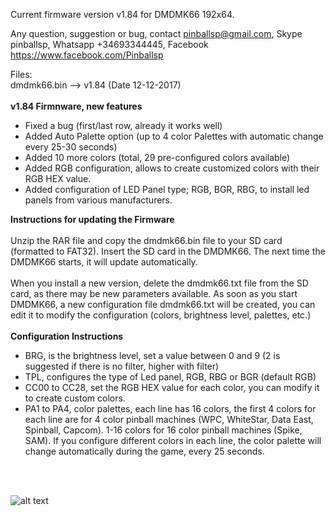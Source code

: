 
Current firmware version v1.84 for DMDMK66 192x64.

Any question, suggestion or bug, contact pinballsp@gmail.com, Skype pinballsp, Whatsapp +34693344445, Facebook https://www.facebook.com/Pinballsp

Files:<br>
dmdmk66.bin --> v1.84 (Date 12-12-2017) <br>
<br>
<b>v1.84 Firmnware, new features</b>
<ul>
<li> Fixed a bug (first/last row, already  it works well)</li>
<li> Added Auto Palette option (up to 4 color Palettes with automatic change every 25-30 seconds)</li>
<li> Added 10 more colors (total, 29 pre-configured colors available)</li>
<li> Added RGB configuration, allows to create customized colors with their RGB HEX value.</li>
<li> Added configuration of LED Panel type; RGB, BGR, RBG, to install led panels from various manufacturers.</li>
</ul>

<b>Instructions for updating the Firmware</b>
<br><br>
Unzip the RAR file and copy the dmdmk66.bin file to your SD card (formatted to FAT32). Insert the SD card in the DMDMK66. The next time the DMDMK66 starts, it will update automatically.<br><br>
When you install a new version, delete the dmdmk66.txt file from the SD card, as there may be new parameters available. As soon as you start DMDMK66, a new configuration file dmdmk66.txt will be created, you can edit it to modify the configuration (colors, brightness level, palettes, etc.)
<br><br>
<b>Configuration Instructions</b>
<br>
<ul>
<li> BRG, is the brightness level, set a value between 0 and 9 (2 is suggested if there is no filter, higher with filter) </ li>
<li> TPL, configures the type of Led panel, RGB, RBG or BGR (default RGB) </ li>
<li> CC00 to CC28, set the RGB HEX value for each color, you can modify it to create custom colors. </ li>
<li> PA1 to PA4, color palettes, each line has 16 colors, the first 4 colors for each line are for 4 color pinball machines (WPC, WhiteStar, Data East, Spinball, Capcom). 1-16 colors for 16 color pinball machines (Spike, SAM). If you configure
different colors in each line, the color palette will change automatically during the game, every 25 seconds. </ li>
</ul>


<br><br>

![alt text](https://i.imgur.com/2psMDcu.jpg)
